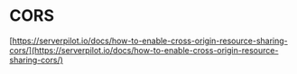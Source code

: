 # CORS

[https://serverpilot.io/docs/how-to-enable-cross-origin-resource-sharing-cors/](https://serverpilot.io/docs/how-to-enable-cross-origin-resource-sharing-cors/)
